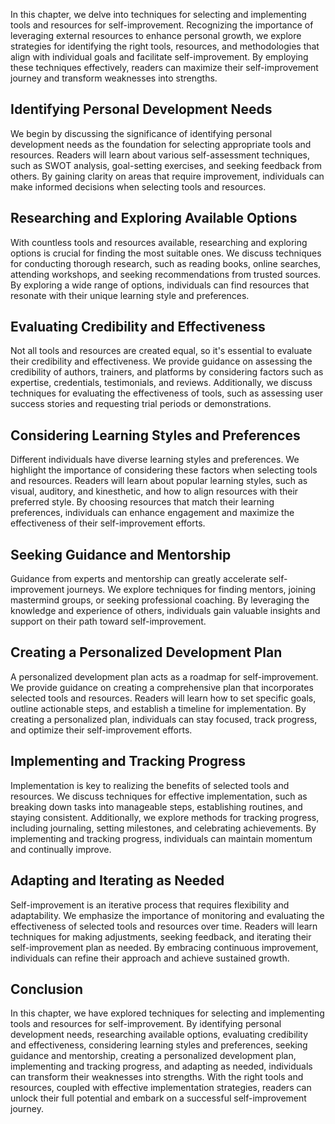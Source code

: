 
In this chapter, we delve into techniques for selecting and implementing tools and resources for self-improvement. Recognizing the importance of leveraging external resources to enhance personal growth, we explore strategies for identifying the right tools, resources, and methodologies that align with individual goals and facilitate self-improvement. By employing these techniques effectively, readers can maximize their self-improvement journey and transform weaknesses into strengths.

**Identifying Personal Development Needs**
------------------------------------------

We begin by discussing the significance of identifying personal development needs as the foundation for selecting appropriate tools and resources. Readers will learn about various self-assessment techniques, such as SWOT analysis, goal-setting exercises, and seeking feedback from others. By gaining clarity on areas that require improvement, individuals can make informed decisions when selecting tools and resources.

**Researching and Exploring Available Options**
-----------------------------------------------

With countless tools and resources available, researching and exploring options is crucial for finding the most suitable ones. We discuss techniques for conducting thorough research, such as reading books, online searches, attending workshops, and seeking recommendations from trusted sources. By exploring a wide range of options, individuals can find resources that resonate with their unique learning style and preferences.

**Evaluating Credibility and Effectiveness**
--------------------------------------------

Not all tools and resources are created equal, so it's essential to evaluate their credibility and effectiveness. We provide guidance on assessing the credibility of authors, trainers, and platforms by considering factors such as expertise, credentials, testimonials, and reviews. Additionally, we discuss techniques for evaluating the effectiveness of tools, such as assessing user success stories and requesting trial periods or demonstrations.

**Considering Learning Styles and Preferences**
-----------------------------------------------

Different individuals have diverse learning styles and preferences. We highlight the importance of considering these factors when selecting tools and resources. Readers will learn about popular learning styles, such as visual, auditory, and kinesthetic, and how to align resources with their preferred style. By choosing resources that match their learning preferences, individuals can enhance engagement and maximize the effectiveness of their self-improvement efforts.

**Seeking Guidance and Mentorship**
-----------------------------------

Guidance from experts and mentorship can greatly accelerate self-improvement journeys. We explore techniques for finding mentors, joining mastermind groups, or seeking professional coaching. By leveraging the knowledge and experience of others, individuals gain valuable insights and support on their path toward self-improvement.

**Creating a Personalized Development Plan**
--------------------------------------------

A personalized development plan acts as a roadmap for self-improvement. We provide guidance on creating a comprehensive plan that incorporates selected tools and resources. Readers will learn how to set specific goals, outline actionable steps, and establish a timeline for implementation. By creating a personalized plan, individuals can stay focused, track progress, and optimize their self-improvement efforts.

**Implementing and Tracking Progress**
--------------------------------------

Implementation is key to realizing the benefits of selected tools and resources. We discuss techniques for effective implementation, such as breaking down tasks into manageable steps, establishing routines, and staying consistent. Additionally, we explore methods for tracking progress, including journaling, setting milestones, and celebrating achievements. By implementing and tracking progress, individuals can maintain momentum and continually improve.

**Adapting and Iterating as Needed**
------------------------------------

Self-improvement is an iterative process that requires flexibility and adaptability. We emphasize the importance of monitoring and evaluating the effectiveness of selected tools and resources over time. Readers will learn techniques for making adjustments, seeking feedback, and iterating their self-improvement plan as needed. By embracing continuous improvement, individuals can refine their approach and achieve sustained growth.

**Conclusion**
--------------

In this chapter, we have explored techniques for selecting and implementing tools and resources for self-improvement. By identifying personal development needs, researching available options, evaluating credibility and effectiveness, considering learning styles and preferences, seeking guidance and mentorship, creating a personalized development plan, implementing and tracking progress, and adapting as needed, individuals can transform their weaknesses into strengths. With the right tools and resources, coupled with effective implementation strategies, readers can unlock their full potential and embark on a successful self-improvement journey.
